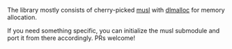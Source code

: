 The library mostly consists of cherry-picked [musl](http://www.musl-libc.org/) with [dlmalloc](http://g.oswego.edu/dl/html/malloc.html) for memory allocation.

If you need something specific, you can initialize the musl submodule and port it from there accordingly. PRs welcome!
